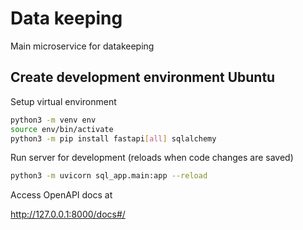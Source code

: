 # Data keeping
Main microservice for datakeeping


## Create development environment Ubuntu

Setup virtual environment

```bash
python3 -m venv env
source env/bin/activate
python3 -m pip install fastapi[all] sqlalchemy
```

Run server for development (reloads when code changes are saved)

```bash
python3 -m uvicorn sql_app.main:app --reload
```

Access OpenAPI docs at

http://127.0.0.1:8000/docs#/
